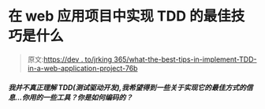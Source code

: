 # 在 web 应用项目中实现 TDD 的最佳技巧是什么

> 原文:[https://dev . to/jrking 365/what-the-best-tips-in-implement-TDD-in-a-web-application-project-76b](https://dev.to/jrking365/what-are-the-best-tips-in-implement-tdd-in-a-web-application-project-76b)

##### 我并不真正理解 TDD(测试驱动开发),我希望得到一些关于实现它的最佳方式的信息...你用的一些工具？你是如何编码的？